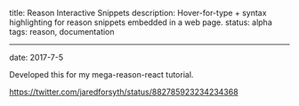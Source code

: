 title: Reason Interactive Snippets
description: Hover-for-type + syntax highlighting for reason snippets embedded in a web page.
status: alpha
tags: reason, documentation

---
date: 2017-7-5

Developed this for my mega-reason-react tutorial.

https://twitter.com/jaredforsyth/status/882785923234234368
